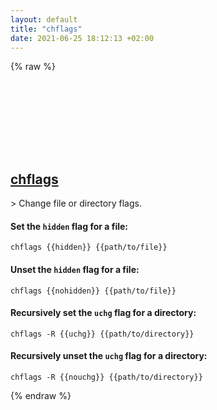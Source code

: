```yaml
---
layout: default
title: "chflags"
date: 2021-06-25 18:12:13 +02:00
---
```

{% raw %}
<h2 id="chflags">
  <a href="/en/osx/chflags.html">chflags</a> <a href="#chflags"><svg class="icon">
    <use href="/assets/images/unicode_sprite.svg#link" />
  </svg></a>
</h2>
> Change file or directory flags.

#### Set the `hidden` flag for a file:
```shell
chflags {{hidden}} {{path/to/file}}
```
#### Unset the `hidden` flag for a file:
```shell
chflags {{nohidden}} {{path/to/file}}
```
#### Recursively set the `uchg` flag for a directory:
```shell
chflags -R {{uchg}} {{path/to/directory}}
```
#### Recursively unset the `uchg` flag for a directory:
```shell
chflags -R {{nouchg}} {{path/to/directory}}
```
{% endraw %}